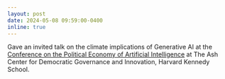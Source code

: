 ```yaml
---
layout: post
date: 2024-05-08 09:59:00-0400
inline: true
---
```


Gave an invited talk on the climate implications of Generative AI at the [Conference on the Political Economy of Artificial Intelligence](https://ash.harvard.edu/events/conference-on-the-political-economy-of-frontier-artificial-intelligence/) at The Ash Center for Democratic Governance and Innovation, Harvard Kennedy School. 